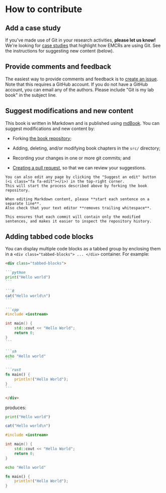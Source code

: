 # How to contribute

## Add a case study

If you've made use of Git in your research activities, **please let us know!**
We're looking for [case studies](case-studies/README.md) that highlight how EMCRs are using Git.
See the instructions for suggesting new content (below).

## Provide comments and feedback

The easiest way to provide comments and feedback is to [create an issue](https://github.com/robmoss/git-is-my-lab-book/issues).
Note that this requires a GitHub account.
If you do not have a GitHub account, you can email any of the authors.
Please include "Git is my lab book" in the subject line.

## Suggest modifications and new content

This book is written in Markdown and is published using [mdBook](https://rust-lang.github.io/mdBook/).
You can suggest modifications and new content by:

- Forking [the book repository](https://github.com/robmoss/git-is-my-lab-book);

- Adding, deleting, and/or modifying book chapters in the `src/` directory;

- Recording your changes in one or more git commits; and

- [Creating a pull request](https://docs.github.com/en/pull-requests/collaborating-with-pull-requests/proposing-changes-to-your-work-with-pull-requests/creating-a-pull-request), so that we can review your suggestions.

```admonish info
You can also edit any page by clicking the "Suggest an edit" button (<i class="fa fa-edit"></i>) in the top-right corner.
This will start the process described above by forking the book repository.
```

```admonish tip
When editing Markdown content, please **start each sentence on a separate line**.
Also check that your text editor **removes trailing whitespace**.

This ensures that each commit will contain only the modified sentences, and makes it easier to inspect the repository history.
```

## Adding tabbed code blocks

You can display multiple code blocks as a tabbed group by enclosing them in a `<div class="tabbed-blocks"> ... </div>` container.
For example:

~~~md
<div class="tabbed-blocks">

```python
print("Hello world")
```

```R
cat("Hello world\n")
```

```cpp
#include <iostream>

int main() {
    std::cout << "Hello World";
    return 0;
}
```

```sh
echo "Hello world"
```

```rust
fn main() {
    println!("Hello World");
}
```

</div>
~~~

produces:

<div class="tabbed-blocks">

```python
print("Hello world")
```

```R
cat("Hello world\n")
```

```cpp
#include <iostream>

int main() {
    std::cout << "Hello World";
    return 0;
}
```

```sh
echo "Hello world"
```

```rust
fn main() {
    println!("Hello World");
}
```

</div>
